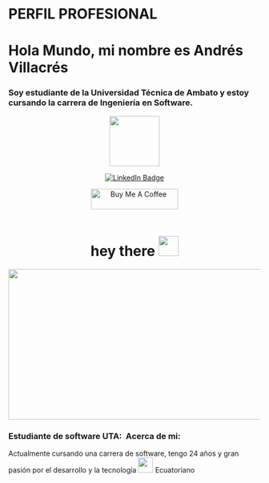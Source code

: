 PERFIL PROFESIONAL
==================
# Hola Mundo, mi nombre es Andrés Villacrés
### Soy estudiante de la Universidad Técnica de Ambato y estoy cursando la carrera de Ingeniería en Software.

<p align="center"><img src="https://hiring-assets.careerbuilder.com/media/attachments/careerbuilder-original-2442.jpg" width="100"/></p>
<p align="center">
<a href="https://www.linkedin.com/in/kakbar"><img src="https://img.shields.io/badge/LinkedIn-blue?style=for-the-badge&logo=linkedin&logoColor=white" alt="LinkedIn Badge"></a>
</p>
<p align="center">
<a href="https://www.buymeacoffee.com/zed0" target="_blank"><img src="https://cdn.buymeacoffee.com/buttons/default-orange.png" alt="Buy Me A Coffee" height="41" width="174"></a>
</p>
<p align="center"><img src="https://komarev.com/ghpvc/?username=kakbar&style=flat-square&color=blue" alt=""></p>

<h1 align="center">hey there <img src="https://media.giphy.com/media/hvRJCLFzcasrR4ia7z/giphy.gif" width="40"></h1>

<p align="center"><img src="https://media.giphy.com/media/dWesBcTLavkZuG35MI/giphy.gif" width="600" height="300"  /></p>

### Estudiante de software UTA: &nbsp;Acerca de mi:

Actualmente cursando una carrera de software, tengo 24 años y gran pasión por el desarrollo y la tecnología <img src="https://d3kqdc25i4tl0t.cloudfront.net/articles/content/519_295775_tech.hero.jpg" width="30"> Ecuatoriano
